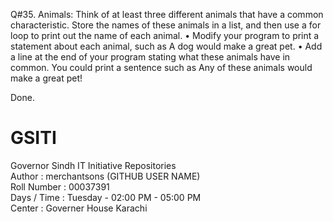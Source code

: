 Q#35. Animals: Think of at least three different animals that have a common characteristic.
               Store the names of these animals in a list, and then use a for loop to print
               out the name of each animal. • Modify your program to print a statement about
               each animal, such as A dog would make a great pet. • Add a line at the end of
               your program stating what these animals have in common. You could print a sentence
               such as Any of these animals would make a great pet!


Done.


# GSITI
Governor Sindh IT Initiative Repositories <br>
Author       : merchantsons (GITHUB USER NAME) <br>
Roll Number  : 00037391 <br>
Days / Time  : Tuesday - 02:00 PM - 05:00 PM <br>
Center       : Governer House Karachi <br>
